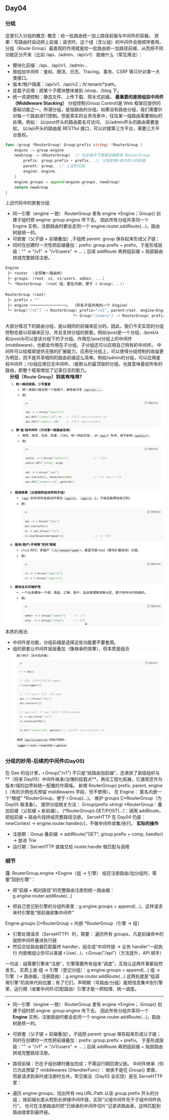 ## Day04
### 分组
这里引入分组的概念:
概念：给一批路由统一加上路径前缀与中间件的容器。
效果：写路由时自动拼上前缀；请求时，这个组（含父组）的中间件会按顺序套用。
分组（Route Group）最直观的作用就是给一批路由统一加路径前缀，从而把不同功能区分开来（比如 /api、/admin、/api/v1）
能做什么（常见用法）：
- 模块化前缀：/api、/api/v1、/admin…
- 按组加中间件：鉴权、限流、日志、Tracing、事务、CSRF 等只针对某一大类接口。
- 版本/租户隔离：/api/v1、/api/v2；/t/:tenant/*path。
- 挂载子应用：把某个子模块整体接到 /shop、/blog 下。
- 统一资源控制：静态文件、上传下载、网关式前缀。
**最重要的是按组挂中间件（Middleware Stacking）**
分组控制(Group Control)是 Web 框架应提供的基础功能之一。所谓分组，是指路由的分组。如果没有路由分组，我们需要针对每一个路由进行控制。但是真实的业务场景中，往往某一组路由需要相似的处理。例如：
以/post开头的路由匿名可访问。
以/admin开头的路由需要鉴权。
以/api开头的路由是 RESTful 接口，可以对接第三方平台，需要三方平台鉴权。
```go
func (group *RouterGroup) Group(prefix string) *RouterGroup {
	engine := group.engine
	newGroup := &RouterGroup{  // 在此条件下嵌套创建新的 RouterGroup
		prefix: group.prefix + prefix,  // 父组前缀+本次传入的前缀
		parent: group,  // 上述的父组
		engine: engine,
	}
	engine.groups = append(engine.groups, newGroup)
	return newGroup
}
```
上述代码中的嵌套分组:
- 同一引擎（engine 一致）
RouterGroup 里有 engine *Engine；Group() 创建子组时把 engine: group.engine 传下去。
因此所有分组共享同一个 Engine 实例，注册路由时都会走同一个 engine.router.addRoute(...)，路由树是统一的。
- 可嵌套（父子链 + 前缀叠加）,子组把 parent: group 保存起来形成父子链；
- 同时在创建时一次性把前缀叠加：prefix: group.prefix + prefix。于是形成层级："" -> "/v1" -> "/v1/users" -> ...；后续 addRoute 再把组前缀 + 局部路由拼成完整路径注册。
```swift
Engine
 ├─ router  (全局唯一路由树)
 ├─ groups: [root, v1, v1/users, admin, ...]
 └─ *RouterGroup  (root 组，匿名内嵌，便于 r.Group(...))

RouterGroup (root)
 ├─ prefix = ""
 ├─ engine ────────────────┐  （所有子组共用同一个 Engine）
 └─ Group("/v1") -> RouterGroup{ prefix="/v1", parent=root, engine=Engine }
                              └─ Group("/users") -> RouterGroup{ prefix="/v1/users", parent=v1, engine=Engine }
```

大部分情况下的路由分组，是以相同的前缀来区分的。因此，我们今天实现的分组控制也是以前缀来区分，并且支持分组的嵌套。例如/post是一个分组，/post/a和/post/b可以是该分组下的子分组。作用在/post分组上的中间件(middleware)，也都会作用在子分组，子分组还可以应用自己特有的中间件。
中间件可以给框架提供无限的扩展能力，应用在分组上，可以使得分组控制的收益更为明显，而不是共享相同的路由前缀这么简单。例如/admin的分组，可以应用鉴权中间件；/分组应用日志中间件，/是默认的最顶层的分组，也就意味着给所有的路由，即整个框架增加了记录日志的能力。
![alt text](image.png)
![alt text](image-1.png)
本质的用法:
- 中间件是功能，分组前缀是选择这些功能要不要套用。
- 组的嵌套让中间件层层叠加（像继承的效果），但本质是组合
![alt text](image-2.png)
### 分组的妙用-后续的中间件(Day05)
在 Gee 的设计里，r.Group("/v1") 不只是“给路由加前缀”，还承担了层级组织与**（将来 Day05）中间件继承/治理的挂载点**。再往工程化拓展，它通常还作为版本/域的边界和统一配置的作用域。
新增 RouterGroup{ prefix, parent, engine }（有的示例也先预留 middlewares 字段，但不使用）。
在 Engine：
匿名内嵌一个“根组” *RouterGroup，便于 r.Group(...)。
维护 groups []*RouterGroup（为 Day05 做准备）。
提供分组相关方法：
Group(prefix string) *RouterGroup：叠加前缀（父前缀 + 新前缀）。
(*RouterGroup).GET/POST(...)：调用 addRoute，把组前缀 + 路由片段拼成完整路径注册。
ServeHTTP 在 Day04 仍是：newContext → engine.router.handle(c)，不做中间件收集/执行。
**实际的操作**
- 注册期：Group 叠前缀 → addRoute("GET", group.prefix + comp, handler) → 放进 Trie
- 运行期：ServeHTTP 直接交给 router.handle 做匹配与调用
### 细节
**注**:
RouterGroup.engine *Engine（组 → 引擎）
组在注册路由/加分组时，需要“回到引擎”：

- 把“前缀 + 相对路径”的完整路由注册到统一路由器：g.engine.router.addRoute(...)

- 把自己登记到引擎的分组列表里：g.engine.groups = append(...)，这样请求来时引擎能“按前缀收集中间件”

Engine.groups []*RouterGroup + 内嵌 *RouterGroup（引擎 → 组）
- 引擎处理请求（ServeHTTP）时，需要：
遍历所有 groups，凡是前缀命中的就把中间件叠进执行链
- 然后交给路由器匹配最终 handler，组合成“中间件链 → 业务 handler”一起执行
内嵌根组让你可以直接 r.Use(...)、r.Group("/api")（方法提升，API 顺手）

一句话：组需要引擎来“注册”，引擎需要所有组来“调度”。互指让这两件事都自然发生。
实质上是
组 → 引擎（登记分组）：g.engine.groups = append(...)
组 → 引擎（→ 路由器，注册路由）：g.engine.router.addRoute(...)
这两处就是“组调用引擎”的具体代码位置；有了它们，声明期（写路由/分组）能把信息集中到引擎里，运行期（收集中间件/匹配路由）引擎才能一把梳理、统一调度。

-----
- 同一引擎（engine 一致）
RouterGroup 里有 engine *Engine；
Group() 创建子组时把 engine: group.engine 传下去。
因此所有分组共享同一个 **Engine** 实例，注册路由时都会走同一个 engine.router.addRoute(...)，路由树是统一的。
- 可嵌套（父子链 + 前缀叠加），子组把 parent: group 保存起来形成父子链；
同时在创建时一次性把前缀叠加：prefix: group.prefix + prefix。
于是形成层级："" -> "/v1" -> "/v1/users" -> ...；后续 addRoute 再把组前缀 + 局部路由拼成完整路径注册。

- 路径前缀：已在子组创建时叠加完成；不需运行期回溯父链。
中间件继承（你已为此预留了 middlewares []HandlerFunc）：
继承不是在 Group() 里做，而是请求到来时或注册时合并。常见做法（Day05 会实现）是在 ServeHTTP 里：

- 遍历 engine.groups，找出所有 req.URL.Path 以该 group.prefix 开头的分组；
按前缀长度从短到长拼接中间件链，实现“父组中间件先于子组中间件执行”。
也可在注册路由时把“已继承的中间件切片”记录进路由表，这样匹配到路由就拿到最终链。